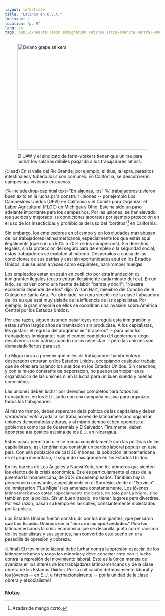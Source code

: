 ```yaml
---
layout: lm/article
title: "Latinos en U.S.A."
lm_issue: 1
location: "p. 9"
lang: es
tags: public-health labor immigration latinos latin-america central-america internationalism california workers-rights farming foreign-policy crisis spanish migra poverty strategy 
---
```


<figure>
  <img alt="Delano grape strikers" src="grape-strikers.jpg" width="576" height="343">
  <figcaption><p>El <abbr>UAW</abbr> y el sindicato de farm-workers tienen que unirse para luchar los salarios débiles pagando a los trabajadores latinos.</p></figcaption>
</figure>

{:.lead}
En el valle del Río Grande, por ejemplo,
el tifus, la lepra, parásitos intestinales y
tuberculosis son comunes. En California, se
descubrieron campesinos viviendo en cuevas.

{% include drop-cap.html text="En algunas, los" %}
trabajadores tuvieron buen éxito en la lucha
para construir uniones -- por
ejemplo Los Campesions Unidos
(<abbr>UFW</abbr>) en California y el Comité
para Organizar el Labor Agricultural
(<abbr>FLOC</abbr>)
en Michigan y Ohio. Este ha sido un
paso adelante importante para
los campesinos. Por las uniones,
se han elevado los sueldos y
mejorado las condiciones
laborales por ejemplo protección
en el uso de los insecticidas y
prohibición del uso del "cortitos"[^1]
en California.

Sin embargo, los empleadores en
el campo y en los ciudades
más abusan de los trabajadores
latinoamericanos, especialmente los que están aquí ilegalmente (que son un 50% a 70% de los campesions).
Sin derechos legales, sin la protección del seguro para de empleo o la seguridad social,
estos trabajadores se explotan al máximo.
Desperados a causa de las condiciones de sus patrias y casi sin oportunidades aqui en los Estados Unidos,
aún se usan a veces como esquiroles, para romper huelgas.

Los empleados estan en están en conflicto por esta inundación de inmigrantes ilegales (cuatro entran ilegalmente cada minuto del día).
En un lado, se los ven como una fuente de labor "barata y dócil"; "Nuestra economía depende de ellos" dijo:
Wilson Hart, miembro del Concilio de le Cuidad de Santa Ana.
Por otro lado, son una sección de la clase trabajadora de los eu que está muy aislada de la influencia de las capitalistas.
Por ejemplo, la gran mayoría de ellos se opondrian una invasión sobre América Central por los Estados Unidos.

Por esa razón, siguen tratando pasar leyes de regula esta inmigración y estas
sufren largos años de tramitacion sin producirse. A los capitalistas, les gustaria el regreso del programa de "braceros" --
para usar los trabajadores inmigrantes bajo el control completo del gobierno y luego devolveros a sus patrias
cuando no los necesitan -- pero las uniones son demasiado fiertes para eso.

La Migra no va a prevenir que miles de trabajadores hambrientos y desperados entraran en los Estados Unidos,
acceptando cualquier trabajo que se ofreciera bajando los sueldos en los Estados Unidos.
Sin derechos, y con el miedo constante de deportación, no pueden participar en la organización de las uniones
ni en la lucha para un buen sueldo y buenas condiciónes.

Las uniones deben luchar por derechos completos para *todos* los trabajadores en los E.U.,
junto con una campaña masiva para organizar todos los trabajadores.

Al mismo tiempo, deben *seperarse* de la politica de las capitalista y deben *verdaderamente* ayudar
a los trabajadores de latinoamericano organizar uniones democraticás y duras, y al mismo tiempo deben oponerse a
gobiernos como los de Guatemala y El Salvador.
Finalmente, deben oponerse a la política asesina de los E.U. en Nicaragua.

Estos pasos permitran que se rompa completamente con las políticas de las capitalistas y,
asi, tendrían que construir un partido laboral popular en este país.
Con una población de casi 20 millones, la población latinoamericana es el grupo minoritario,
el segundo más grande en los Estados Unidos.

En los barrios de Los Ángeles y Nueva York,
son los primeros que sienten los efectos de la crisis económica.
Este es particularmente el caso de la juventud latinoamericana, de 20% de desempleados.
Tambien hay la persecución constante, especialmente en el Suroeste,
dolde el "Servicio" de Inmigracion ("La Migra") les amenaza constantamente.
Los jóvenes latinoamericanos están especialmente molestos, no solo por La Migra, sino también por la policía.
Sin un buen trabajo, no tienen lugares para divertirse.
Por esa razón, pasan su tiempo en las calles, constantemente molestados por la policía.

Los Estados Unidos fueron construido por los inmigrantes,
que pensaron que Los Estados Unidos eran la "tierra de las oportunidades."
Para los latinoamericanos la crisis económica que se desarolla,
junto con el racismo de los capitalistas y sus agentes, han convertido este sueño
en una pesadilla de opresión y pobreza.

{:.final}
El movimiento laboral debe luchar contra la opresión especial de los latinoamericanos
y todas las minorías y deve conectar esto con la lucha contra la represión del movimiento laboral.
Esto es la única manera de avanizar en los interés de los trabajadores latinoamericanos
y de la clase obrera de los Estados Unidos.
Por la unificación del movimiento laboral y los jóvenes -- en E.U. e internacionalmente --
por la unidad de la clase obrera y el socialismo!

### Notas

[^1]: Azadas de mango corto.